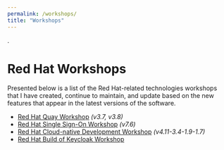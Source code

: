 ```yaml
---
permalink: /workshops/
title: "Workshops"
---
```


.

# Red Hat Workshops

Presented below is a list of the Red Hat-related technologies workshops that I have created, continue to maintain, and update based on the new features that appear in the latest versions of the software.

* [Red Hat Quay Workshop](/quay-workshop) *(v3.7, v3.8)*
* [Red Hat Single Sign-On Workshop](/rhsso-workshop) *(v7.6)*
* [Red Hat Cloud-native Development Workshop](/cloud-native-development-workshop) *(v4.11-3.4-1.9-1.7)*
* [Red Hat Build of Keycloak Workshop](/rhbk-workshop)
